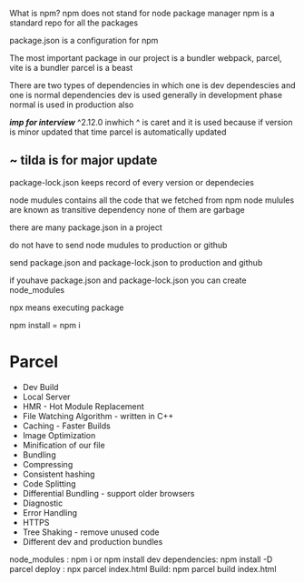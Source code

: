 What is npm?
npm does not stand for node package manager
npm is a standard repo for all the packages

package.json is a configuration for npm

The most important package in our project is a bundler
webpack, parcel, vite is a bundler
parcel is a beast

There are two types of dependencies in which one is dev dependescies and one is normal dependencies
dev is used generally in development phase
normal is used in production also

**_imp for interview_**
^2.12.0 inwhich ^ is caret and it is used because if version is minor updated that time parcel is automatically updated

## ~ tilda is for major update

package-lock.json keeps record of every version or dependecies

node mudules contains all the code that we fetched from npm
node mulules are known as transitive dependency
none of them are garbage

there are many package.json in a project

do not have to send node mudules to production or github

send package.json and package-lock.json to production and github

if youhave package.json and package-lock.json you can create node_modules

npx means executing package

npm install = npm i

# Parcel

- Dev Build
- Local Server
- HMR - Hot Module Replacement
- File Watching Algorithm - written in C++
- Caching - Faster Builds
- Image Optimization
- Minification of our file
- Bundling
- Compressing
- Consistent hashing
- Code Splitting
- Differential Bundling - support older browsers
- Diagnostic
- Error Handling
- HTTPS
- Tree Shaking - remove unused code
- Different dev and production bundles

node_modules : npm i or npm install
dev dependencies: npm install -D parcel
deploy : npx parcel index.html
Build: npm parcel build index.html
